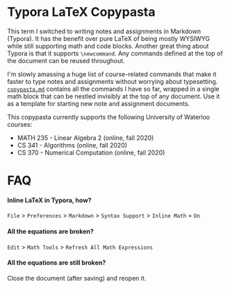 # Typora LaTeX Copypasta

This term I switched to writing notes and assignments in Markdown (Typora). It has the benefit over pure LaTeX of being mostly WYSIWYG while still supporting math and code blocks. Another great thing about Typora is that it supports `\newcommand`. Any commands defined at the top of the document can be reused throughout.

I'm slowly amassing a huge list of course-related commands that make it faster to type notes and assignments without worrying about typesetting. [`copypasta.md`](https://raw.githubusercontent.com/xujustinj/Typora-LaTeX-Copypasta/main/copypasta.md) contains all the commands I have so far, wrapped in a single math block that can be nestled invisibly at the top of any document. Use it as a template for starting new note and assignment documents.

This copypasta currently supports the following University of Waterloo courses:

* MATH 235 - Linear Algebra 2 (online, fall 2020)
* CS 341 - Algorithms (online, fall 2020)
* CS 370 - Numerical Computation (online, fall 2020)

# FAQ

#### Inline LaTeX in Typora, how?

`File` > `Preferences` > `Markdown` > `Syntax Support` > `Inline Math` = `On`

#### All the equations are broken?

`Edit` > `Math Tools` > `Refresh All Math Expressions`

#### All the equations are still broken?

Close the document (after saving) and reopen it.

